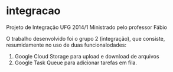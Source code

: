 integracao
==========

Projeto de Integração UFG 2014/1
Ministrado pelo professor Fábio

O trabalho desenvolvido foi o grupo 2 (integração), que consiste, resumidamente no uso de duas funcionalodades:

1) Google Cloud Storage para upload e download de arquivos
2) Google Task Queue para adicionar tarefas em fila.

